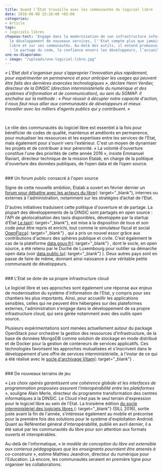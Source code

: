 ```yaml
---
title: Quand l’État travaille avec les communautés du logiciel libre
date: 2016-06-08 15:28:00 +02:00
categories:
- Article
tags:
- logiciels libres
chapeau-text: 'Engagé dans la modernisation de son infrastructure informatique et
  le développement de nouveaux services, l''Etat compte plus que jamais sur le logiciel
  libre et sur ses communautés. Au-delà des outils, il entend promouvoir des méthodes
  : le partage du code, la confiance envers les développeurs, l’accueil de la contribution.'
une-ou-diaporama:
- image: "/uploads/une-logiciel-libre.jpg"
---
```


*« L'Etat doit s'organiser pour s’approprier l’innovation plus rapidement, pour expérimenter en permanence et pour anticiper les usages qui peuvent être faits des dernières avancées technologiques », déclare Henri Verdier, directeur de la DINSIC (direction interministérielle du numérique et des systèmes d'information et de communication), au sein du SGMAP. Il enchaîne sur la méthode : « Pour réussir à décupler notre capacité d'action, il nous faut nous allier aux communautés de développeurs et mieux travailler avec les milliers d’agents publics qui y contribuent. »*

<br>


Le rôle des communautés du logiciel libre est essentiel à la fois pour bénéficier de codes de qualité, maintenus et améliorés en permanence, pour mutualiser les ressources et les expertises entre les services de l'Etat, mais également pour s'ouvrir vers l'extérieur. C'est un moyen de dynamiser les projets et de contribuer à leur pérennité. « La volonté d'ouverture constitue l'une des priorités de cette année 2016 », insiste Emmanuel Raviart, directeur technique de la mission Etalab, en charge de la politique d'ouverture des données publiques, de l’open data et de l’open source.
 
<br>
### Un forum public consacré à l'open source

Signe de cette nouvelle ambition, Etalab a ouvert en février dernier un [forum pour débattre avec les acteurs du libre](https://www.modernisation.gouv.fr/home/un-forum-pour-mieux-cerner-usage-des-logiciels-libres-dans-administration){: target="_blank"}, internes ou externes à l'administration, notamment sur les stratégies d’achat de l’Etat.

D'autres initiatives traduisent cette politique d'ouverture et de partage. La plupart des développements de la DINSIC sont partagés en open source : l'API de géolocalisation des taxis disponibles, développée par la startup d’État [Le.taxi](http://le.taxi/){: target="_blank"}, est mise à la disposition de tous et son code peut être repris et enrichi, tout comme le simulateur fiscal et social [OpenFisca](https://fr.openfisca.org/){: target="_blank"} , qui a pris un nouvel essor grâce aux contributions d'acteurs des sphères publique et civile. C’est également le cas de la plateforme [data.gouv.fr](https://www.data.gouv.fr/fr/){: target="_blank"} , dont le socle, en open source, a été retenu par le Duché de Luxembourg pour outiller sa démarche open data (voir [data.public.lu](https://data.public.lu/fr/){: target="_blank"} ). Deux autres pays sont en passe de faire de même, donnant ainsi naissance à une véritable petite communauté de développeurs.
 
<br>
### L'Etat se dote de sa propre infrastructure cloud

Le logiciel libre et ses approches sont également une réponse aux enjeux de modernisation du système d'information de l'Etat, y compris pour ses chantiers les plus importants. Ainsi, pour accueillir les applications sensibles, celles qui ne peuvent être hébergées sur des plateformes externes, l'administration s'engage dans le développement de sa propre infrastructure cloud, qui sera gérée notamment avec des outils open source.

Plusieurs expérimentations sont menées actuellement autour du package OpenStack pour orchestrer la gestion des ressources d'infrastructure, de la base de données MongoDB comme solution de stockage en mode distribué et de Docker pour la gestion de conteneurs de services applicatifs. Ces technologies favorisent les approches mutualisées et s'inscrivent dans le développement d'une offre de services interministérielle, à l'instar de ce qui a été réalisé avec le [socle d'archivage Vitam](https://www.modernisation.gouv.fr/home/vitam-vers-un-socle-d-archivage-electronique-commun-a-toute-l-administration){: target="_blank"} .
 
<br>
### De nouveaux terrains de jeu 

*« Les choix opérés garantissent une cohérence globale et les interfaces de programmation proposées assurent l'interopérabilité entre les plateformes »*, souligne Alain Merle, directeur du programme transformation des centres informatiques à la DINSIC. Le Cloud n’est pas le seul terrain d'expression pour le logiciel libre au sein de l'Etat. La troisième édition [du socle interministériel des logiciels libres ](http://references.modernisation.gouv.fr/socle-logiciels-libres){: target="_blank"} (SILL 2016), sortie juste avant la fin de l'année, s’intéresse également au mobile et préconise pour la première fois des solutions pour le système d'exploitation Android. Quant au Référentiel général d’interopérabilité, publié en avril dernier, il a été salué par les communautés du libre pour son attention aux formats ouverts et interopérables.

Au-delà de l'informatique, *« le modèle de conception du libre est extensible aux contenus pédagogiques que les enseignants pourraient être amenés à co-construire »*, estime Mathieu Jeandron, directeur du numérique pour l'Education. Là encore, les communautés seraient en première ligne pour organiser les collaborations.
